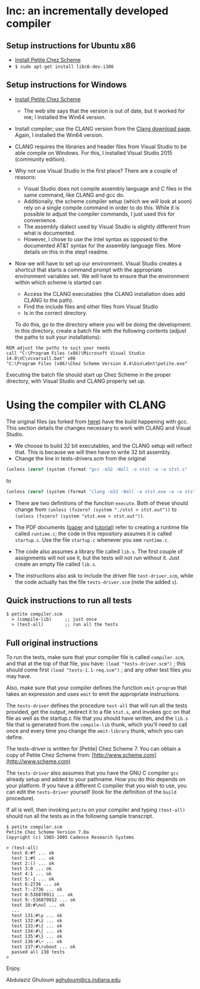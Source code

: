 Inc: an incrementally developed compiler
=======================================

Setup instructions for Ubuntu x86
---------------------------------

- [Install Petite Chez Scheme](http://www.scheme.com/download/index.html#sec:petitechezscheme)
- `$ sudo apt-get install libc6-dev-i386`

Setup instructions for Windows
-------------------------------
- [Install Petite Chez Scheme](http://www.scheme.com/download)
    - The web site says that the version is out of date, but it worked for
      me; I installed the Win64 version.
- Install compiler; use the CLANG version from the
  [Clang download page](http://releases.llvm.org/download.html). Again, I
  installed the Win64 version.
- CLANG requires the libraries and header files from Visual Studio to be able
  compile on Windows. For this, I installed Visual Studio 2015 (community 
  edition).
- Why not use Visual Studio in the first place? There are a couple of reasons:
    - Visual Studio does not compile assembly language and C files in the
      same command, like CLANG and gcc do. 
    - Additionally, the scheme compiler setup (which we will look at soon)
      rely on a single compile command in order to do this. While it is
      possible to adjust the compiler commands, I just used this for
      convenience.
    - The assembly dialect used by Visual Studio is slightly different from
      what is documented.
    - However, I chose to use the Intel syntax as opposed to the documented
      AT&T syntax for the assembly language files. More details on this in
      the step1 readme.

- Now we will have to set up our environment. Visual Studio creates a shortcut
  that starts a command prompt with the appropriate environment variables set.
  We will have to ensure that the environment within which scheme is started
  can
    - Access the CLANG executables (the CLANG installation does add CLANG to
      the path).
    - Find the include files and other files from Visual Studio
    - Is in the correct directory.

  To do this, go to the directory where you will be doing the development. In
  this directory, create a batch file with the following contents (adjust the
  paths to suit your installations):


```batch
REM adjust the paths to suit your needs
call "C:\Program Files (x86)\Microsoft Visual Studio 14.0\VC\vcvarsall.bat" x86
"C:\Program Files (x86)\Chez Scheme Version 8.4\bin\a6nt\petite.exe"
```

  Executing the batch file should start up Chez Scheme in the proper directory,
  with Visual Studio and CLANG properly set up.

# Using the compiler with CLANG
The original files (as forked from [here](https://github.com/namin/inc))
have the build happening with gcc. This section details the changes necessary
to work with CLANG and Visual Studio.

* We choose to build 32 bit executables, and the CLANG setup will reflect that.
  This is because we will then have to write 32 bit assembly. 
* Change the line in tests-drivers.scm from the original

```scheme
(unless (zero? (system (format "gcc -m32 -Wall -o stst ~a ~a stst.s"
```

to

```scheme
(unless (zero? (system (format "clang -m32 -Wall -o stst.exe ~a ~a stst.s"
```

* There are two definitions of the function `execute`. Both of these should
  change from `(unless (fxzero? (system "./stst > stst.out"))` to
  `(unless (fxzero? (system "stst.exe > stst.out"))`.

* The PDF documents ([paper](../docs/paper.pdf) and [tutorial](../docs/tutorial.pdf)) refer to creating a runtime file called
  `runtime.c`; the code in this repository assumes it is called
  `startup.c`. Use the file `startup.c` whenever you see `runtime.c`.

* The code also assumes a library file called `lib.s`. The first couple of
  assignments will not use it, but the tests will not run without it. Just
  create an empty file called `lib.s`.

* The instructions also ask to include the driver file `test-driver.scm`, while
  the code actually has the file `tests-driver.scm` (note the added `s`).


Quick instructions to run all tests
-----------------------------------
    $ petite compiler.scm
      > (compile-lib)     ;; just once
      > (test-all)        ;; run all the tests

Full original instructions
--------------------------

To run the tests, make sure that your compiler file is called
`compiler.scm`, and that at the top of that file, you have:
`(load "tests-driver.scm")` ; this should come first
`(load "tests-1.1-req.scm")` ; and any other test files you may have.

Also, make sure that your compiler defines the function
`emit-program` that takes an expression and uses `emit` to emit the
appropriate instructions.

The `tests-driver` defines the procedure `test-all` that will run all
the tests provided, get the output, redirect it to a file `stst.s`,
and invokes gcc on that file as well as the startup.c file that you
should have written, and the `lib.s` file that is generated from the
`compile-lib` thunk, which you'll need to call once and every time you
change the `emit-library` thunk, which you can define.

The tests-driver is written for [Petite] Chez Scheme 7.  You can
obtain a copy of Petite Chez Scheme from:
  [http://www.scheme.com](http://www.scheme.com)

The `tests-driver` also assumes that you have the GNU C compiler `gcc`
already setup and added to your pathname.  How you do this depends
on your platform.  If you have a different C compiler that you wish
to use, you can edit the `tests-driver` yourself (look for the
definition of the `build` procedure).

If all is well, then invoking `petite` on your compiler and typing
`(test-all)` should run all the tests as in the following sample
transcript.

    $ petite compiler.scm
    Petite Chez Scheme Version 7.0a
    Copyright (c) 1985-2005 Cadence Research Systems

    > (test-all)
      test 0:#f ... ok
      test 1:#t ... ok
      test 2:() ... ok
      test 3:0 ... ok
      test 4:1 ... ok
      test 5:-1 ... ok
      test 6:2736 ... ok
      test 7:-2736 ... ok
      test 8:536870911 ... ok
      test 9:-536870912 ... ok
      test 10:#\nul ... ok
      ...
      test 131:#\y ... ok
      test 132:#\z ... ok
      test 133:#\{ ... ok
      test 134:#\| ... ok
      test 135:#\} ... ok
      test 136:#\~ ... ok
      test 137:#\rubout ... ok
      passed all 138 tests
    >

Enjoy.

Abdulaziz Ghuloum <aghuloum@cs.indiana.edu>
